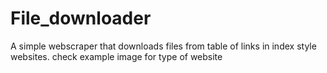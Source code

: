 # File_downloader
A simple webscraper that downloads files from table of links in index style websites. check example image for type of website
